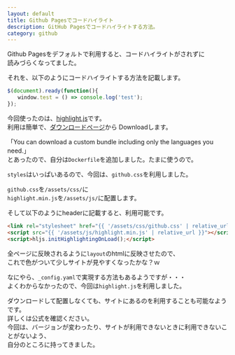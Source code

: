 ```yaml
---
layout: default
title: Github Pagesでコードハイライト
description: GitHub Pagesでコードハイライトする方法。
category: github
---
```


Github Pagesをデフォルトで利用すると、コードハイライトがされずに  
読みづらくなってました。

それを、以下のようにコードハイライトする方法を記載します。

```JavaScript
$(document).ready(function(){
　　window.test = () => console.log('test');
});
```

今回使ったのは、[highlight.js](https://highlightjs.org/)です。  
利用は簡単で、[ダウンロードページ](https://highlightjs.org/download/)から
Downloadします。

「You can download a custom bundle including only the languages you need.」  
とあったので、自分は`Dockerfile`を追加しました。たまに使うので。

`styles`はいっぱいあるので、今回は、`github.css`を利用しました。

`github.css`を`/assets/css/`に  
`highlight.min.js`を`/assets/js/`に配置します。

そして以下のようにheaderに記載すると、利用可能です。

```HTML
<link rel="stylesheet" href="{{ '/assets/css/github.css' | relative_url }}">
<script src="{{ '/assets/js/highlight.min.js' | relative_url }}"></script>
<script>hljs.initHighlightingOnLoad();</script>
```

全ページに反映されるように`layout`のhtmlに反映させたので、  
これで色がついて少しサイトが見やすくなったかな？ｗ

なにやら、`_config.yaml`で実現する方法もあるようですが・・・  
よくわからなかったので、今回は`highlight.js`を利用しました。

ダウンロードして配置しなくても、サイトにあるのを利用することも可能なようです。  
詳しくは公式を確認ください。  
今回は、バージョンが変わったり、サイトが利用できないときに利用できないことがないよう、  
自分のところに持ってきました。
